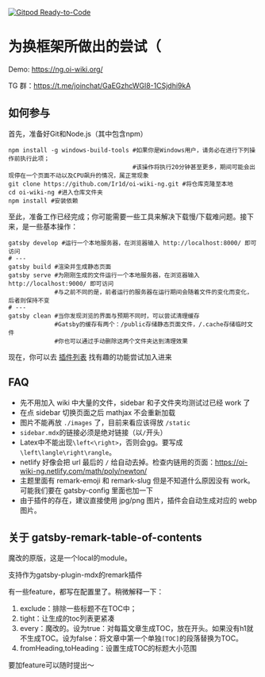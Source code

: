[![Gitpod Ready-to-Code](https://img.shields.io/badge/Gitpod-Ready--to--Code-blue?logo=gitpod)](https://gitpod.io/#https://github.com/Ir1d/oi-wiki-ng) 

# 为换框架所做出的尝试（

Demo: https://ng.oi-wiki.org/

TG 群：https://t.me/joinchat/GaEGzhcWGl8-1CSjdhi9kA

## 如何参与

首先，准备好Git和Node.js（其中包含npm）

```shell
npm install -g windows-build-tools #如果你是Windows用户，请务必在进行下列操作前执行此项；
                                   #该操作将执行20分钟甚至更多，期间可能会出现停在一个页面不动以及CPU飙升的情况，属正常现象
git clone https://github.com/Ir1d/oi-wiki-ng.git #将仓库克隆至本地
cd oi-wiki-ng #进入仓库文件夹
npm install #安装依赖
```

至此，准备工作已经完成；你可能需要一些工具来解决下载慢/下载难问题。接下来，是一些基本操作：

```shell
gatsby develop #运行一个本地服务器，在浏览器输入 http://localhost:8000/ 即可访问
# ---
gatsby build #渲染并生成静态页面
gatsby serve #为刚刚生成的文件运行一个本地服务器，在浏览器输入 http://localhost:9000/ 即可访问
             #与之前不同的是，前者运行的服务器在运行期间会随着文件的变化而变化，后者则保持不变
# ---
gatsby clean #当你发现浏览的界面与预期不同时，可以尝试清理缓存
             #Gatsby的缓存有两个：/public存储静态页面文件，/.cache存储临时文件
             #你也可以通过手动删除这两个文件夹达到清理效果
```

现在，你可以去 [插件列表](https://www.gatsbyjs.org/plugins/) 找有趣的功能尝试加入进来

## FAQ

- 先不用加入 wiki 中大量的文件，sidebar 和子文件夹均测试过已经 work 了
- 在点 sidebar 切换页面之后 mathjax 不会重新加载
- 图片不能再放 `./images` 了，目前来看应该得放 `/static`
- `sidebar.mdx`的链接必须是绝对链接（以`/`开头）
- Latex中不能出现`\left<\right>`，否则会gg。要写成`\left\langle\right\rangle`。
- netlify 好像会把 url 最后的 `/` 给自动去掉。检查内链用的页面：https://oi-wiki-ng.netlify.com/math/poly/newton/
- 主题里面有 remark-emoji 和 remark-slug 但是不知道什么原因没有 work。可能我们要在 gatsby-config 里面也加一下
- 由于插件的存在，建议直接使用 jpg/png 图片，插件会自动生成对应的 webp 图片。

## 关于 gatsby-remark-table-of-contents

魔改的原版，这是一个local的module。

支持作为gatsby-plugin-mdx的remark插件

有一些feature，都写在配置里了。稍微解释一下：

1. exclude：排除一些标题不在TOC中；
2. tight：让生成的toc列表更紧凑
3. every：魔改的。设为true：对每篇文章生成TOC，放在开头。如果没有h1就不生成TOC。设为false：将文章中第一个单独`[TOC]`的段落替换为TOC。
4. fromHeading,toHeading：设置生成TOC的标题大小范围

要加feature可以随时提出～
